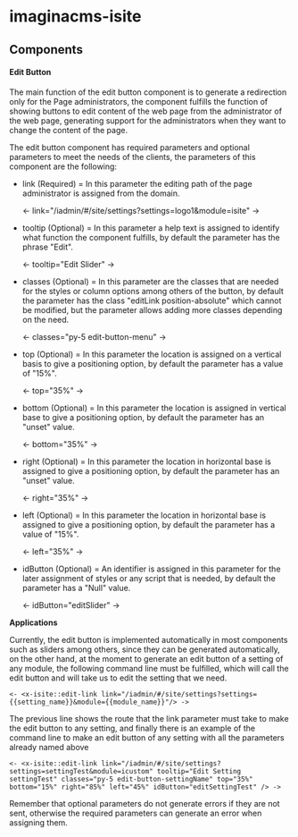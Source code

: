 # imaginacms-isite

## Components

#### Edit Button

The main function of the edit button component is to generate a redirection only for the Page administrators, the component fulfills the function of showing buttons to edit content of the web page from the administrator of the web page, generating support for the administrators when they want to change the content of the page.

The edit button component has required parameters and optional parameters to meet the needs of the clients, the parameters of this component are the following:

* link (Required) = In this parameter the editing path of the page administrator is assigned from the domain.

  <- link="/iadmin/#/site/settings?settings=logo1&module=isite" ->
  
* tooltip (Optional) = In this parameter a help text is assigned to identify what function the component fulfills, by default the parameter has the phrase "Edit".

  <- tooltip="Edit Slider" ->
  
* classes (Optional) = In this parameter are the classes that are needed for the styles or column options among others of the button, by default the parameter has the class "editLink position-absolute" which cannot be modified, but the parameter allows adding more classes depending on the need.

  <- classes="py-5 edit-button-menu" ->

* top (Optional) = In this parameter the location is assigned on a vertical basis to give a positioning option, by default the parameter has a value of "15%".

  <- top="35%" ->

* bottom (Optional) = In this parameter the location is assigned in vertical base to give a positioning option, by default the parameter has an "unset" value.

  <- bottom="35%" ->

* right (Optional) = In this parameter the location in horizontal base is assigned to give a positioning option, by default the parameter has an "unset" value.

  <- right="35%" ->

* left (Optional) = In this parameter the location in horizontal base is assigned to give a positioning option, by default the parameter has a value of "15%".

  <- left="35%" ->

* idButton (Optional) = An identifier is assigned in this parameter for the later assignment of styles or any script that is needed, by default the parameter has a "Null" value.

  <- idButton="editSlider" ->
  
**Applications**

Currently, the edit button is implemented automatically in most components such as sliders among others, since they can be generated automatically, on the other hand, at the moment to generate an edit button of a setting of any module, the following command line must be fulfilled, which will call the edit button and will take us to edit the setting that we need.

    <- <x-isite::edit-link link="/iadmin/#/site/settings?settings={{setting_name}}&module={{module_name}}"/> ->

The previous line shows the route that the link parameter must take to make the edit button to any setting, and finally there is an example of the command line to make an edit button of any setting with all the parameters already named above

    <- <x-isite::edit-link link="/iadmin/#/site/settings?settings=settingTest&module=icustom" tooltip="Edit Setting settingTest" classes="py-5 edit-button-settingName" top="35%" bottom="15%" right="85%" left="45%" idButton="editSettingTest" /> ->

Remember that optional parameters do not generate errors if they are not sent, otherwise the required parameters can generate an error when assigning them.  

  
